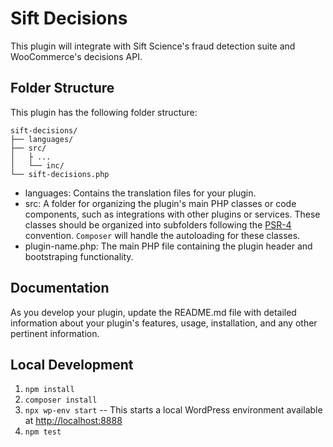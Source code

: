 # Sift Decisions

This plugin will integrate with Sift Science's fraud detection suite and WooCommerce's decisions API.

## Folder Structure

This plugin has the following folder structure:

```
sift-decisions/
├── languages/
├── src/
│   ├ ...
│   └── inc/
└── sift-decisions.php
```

- languages: Contains the translation files for your plugin.
- src: A folder for organizing the plugin's main PHP classes or code components, such as integrations with other plugins or services. These classes should be organized into subfolders following the [PSR-4](https://www.php-fig.org/psr/psr-4/) convention. `Composer` will handle the autoloading for these classes.
- plugin-name.php: The main PHP file containing the plugin header and bootstraping functionality.

## Documentation

As you develop your plugin, update the README.md file with detailed information about your plugin's features, usage, installation, and any other pertinent information.

## Local Development

1. `npm install`
2. `composer install`
3. `npx wp-env start` -- This starts a local WordPress environment available at <http://localhost:8888>
4. `npm test`

